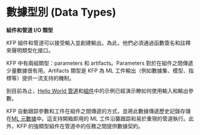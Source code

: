 # 數據型別 (Data Types)

**組件和管道 I/O 類型**

KFP 組件和管道可以接受輸入並創建輸出。為此，他們必須通過函數簽名和註釋來聲明類型化接口。

KFP 中有兩組類型：parameters 和 artifacts。Parameters 對於在組件之間傳遞少量數據很有用。Artifacts 類型是 KFP 為 ML 工件輸出（例如數據集、模型、指標等）提供一流支持的機制。

到目前為止，[Hello World 管道](https://www.kubeflow.org/docs/components/pipelines/v2/hello-world)和[組件](https://www.kubeflow.org/docs/components/pipelines/v2/components)中的示例已經演示瞭如何使用輸入和輸出參數。

KFP 自動跟踪參數和工件在組件之間傳遞的方式，並將此數據傳遞歷史記錄存儲在[ML 元數據](https://github.com/google/ml-metadata)中。這支持開箱即用的 ML 工件沿襲跟踪和易於重現的管道執行。此外，KFP 的強類型組件在管道中的任務之間提供數據契約。

